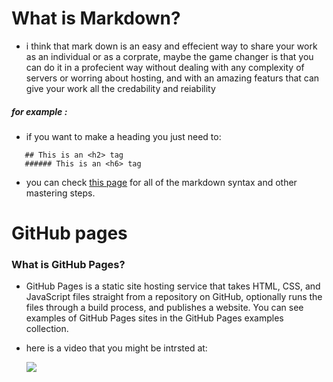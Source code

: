 # What is Markdown?
- i think that mark down is an easy and effecient way to share your work as an individual or as a corprate, maybe the game changer is that you can do it in a profecient way without dealing with any complexity of servers or worring about hosting, and with an amazing featurs that can give your work all the credability and reiability 
##### for example :
- if you want to make a heading you just need to: 

```# This is an <h1> tag
   ## This is an <h2> tag
   ###### This is an <h6> tag
``` 
- you can check [this page](https://guides.github.com/features/mastering-markdown/) for all of the markdown syntax and other mastering steps.
# GitHub pages 
### What is GitHub Pages?
- GitHub Pages is a static site hosting service that takes HTML, CSS, and JavaScript files straight from a repository on GitHub, optionally runs the files through a build process, and publishes a website. You can see examples of GitHub Pages sites in the GitHub Pages examples collection.
- here is a video that you might be intrsted at: 

     [![](https://photo.minwt.com/img/Content/server/github-page/github-page_00.jpg)](https://youtu.be/2MsN8gpT6jY)

